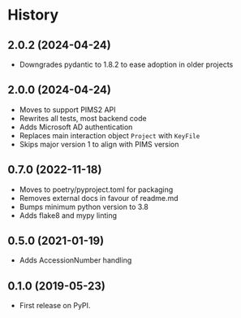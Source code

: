 # History
## 2.0.2 (2024-04-24)
* Downgrades pydantic to 1.8.2 to ease adoption in older projects

## 2.0.0 (2024-04-24)
* Moves to support PIMS2 API
* Rewrites all tests, most backend code
* Adds Microsoft AD authentication
* Replaces main interaction object `Project` with `KeyFile`
* Skips major version 1 to align with PIMS version

## 0.7.0 (2022-11-18)
* Moves to poetry/pyproject.toml for packaging
* Removes external docs in favour of readme.md
* Bumps minimum python version to 3.8
* Adds flake8 and mypy linting

## 0.5.0 (2021-01-19)
* Adds AccessionNumber handling

## 0.1.0 (2019-05-23)
* First release on PyPI.
